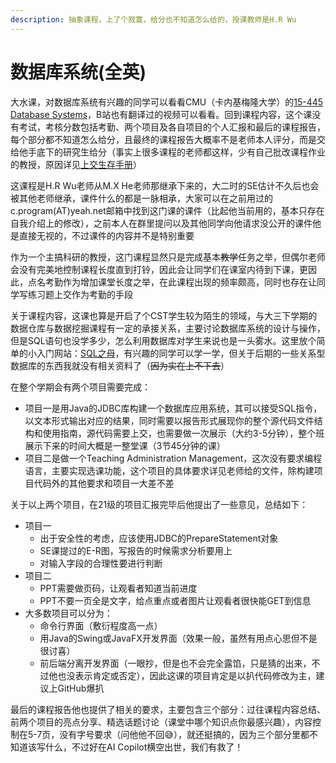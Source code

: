 ```yaml
---
description: 抽象课程，上了个寂寞，给分也不知道怎么给的，授课教师是H.R Wu
---
```


# 数据库系统(全英)

大水课，对数据库系统有兴趣的同学可以看看CMU（卡内基梅隆大学）的[15-445 Database Systems](https://15445.courses.cs.cmu.edu/)，B站也有翻译过的视频可以看看。回到课程内容，这个课没有考试，考核分数包括考勤、两个项目及各自项目的个人汇报和最后的课程报告，每个部分都不知道怎么给分，且最终的课程报告大概率不是老师本人评分，而是交给他手底下的研究生给分（事实上很多课程的老师都这样，少有自己批改课程作业的教授，原因详见[上交生存手册](https://survivesjtu.gitbook.io/survivesjtumanual/li-zhi-pian/huan-ying-lai-dao-shang-hai-jiao-tong-da-xue)）

这课程是H.R Wu老师从M.X He老师那继承下来的，大二时的SE估计不久后也会被其他老师继承，课件什么的都是一脉相承，大家可以在之前用过的c.program(AT)yeah.net邮箱中找到这门课的课件（比起他当前用的，基本只存在自我介绍上的修改），之前本人在群里提问以及其他同学向他请求没公开的课件他是直接无视的，不过课件的内容并不是特别重要

作为一个主搞科研的教授，这门课程显然只是完成基本~~教学~~任务之举，但偶尔老师会没有完美地控制课程长度直到打铃，因此会让同学们在课室内待到下课，更因此，点名考勤作为增加课堂长度之举，在此课程出现的频率颇高，同时也存在让同学写练习题上交作为考勤的手段

关于课程内容，这课也算是开启了个CST学生较为陌生的领域，与大三下学期的数据仓库与数据挖掘课程有一定的承接关系，主要讨论数据库系统的设计与操作，但是SQL语句也没学多少，怎么利用数据库对学生来说也是一头雾水。这里放个简单的小入门网站：[SQL之母](http://sqlmother.yupi.icu/#/learn)，有兴趣的同学可以学一学，但关于后期的一些关系型数据库的东西我就没有相关资料了（~~因为实在上不下去~~）

在整个学期会有两个项目需要完成：

* 项目一是用Java的JDBC库构建一个数据库应用系统，其可以接受SQL指令，以文本形式输出对应的结果，同时需要以报告形式展现你的整个源代码文件结构和使用指南，源代码需要上交，也需要做一次展示（大约3-5分钟），整个班展示下来的时间大概是一整堂课（3节45分钟的课）
* 项目二是做一个Teaching Administration Management，这次没有要求编程语言，主要实现选课功能，这个项目的具体要求详见老师给的文件，除构建项目代码外的其他要求和项目一大差不差

关于以上两个项目，在21级的项目汇报完毕后他提出了一些意见，总结如下：

* 项目一
  * 出于安全性的考虑，应该使用JDBC的PrepareStatement对象
  * SE课提过的E-R图，写报告的时候需求分析要用上
  * 对输入字段的合理性要进行判断
* 项目二
  * PPT需要做页码，让观看者知道当前进度
  * PPT不要一页全是文字，给点重点或者图片让观看者很快能GET到信息
* 大多数项目可以分为：
  * 命令行界面（敷衍程度高一点）
  * 用Java的Swing或JavaFX开发界面（效果一般，虽然有用点心思但不是很讨喜）
  * 前后端分离开发界面（一眼抄，但是也不会完全露馅，只是猜的出来，不过他也没表示肯定或否定），因此这课的项目肯定是以扒代码修改为主，建议上GitHub爆扒

最后的课程报告他也提供了相关的要求，主要包含三个部分：过往课程内容总结、前两个项目的亮点分享、精选话题讨论（课堂中哪个知识点你最感兴趣），内容控制在5-7页，没有字号要求（问他他不回😅），就还挺搞的，因为三个部分里都不知道该写什么，不过好在AI Copilot横空出世，我们有救了！
